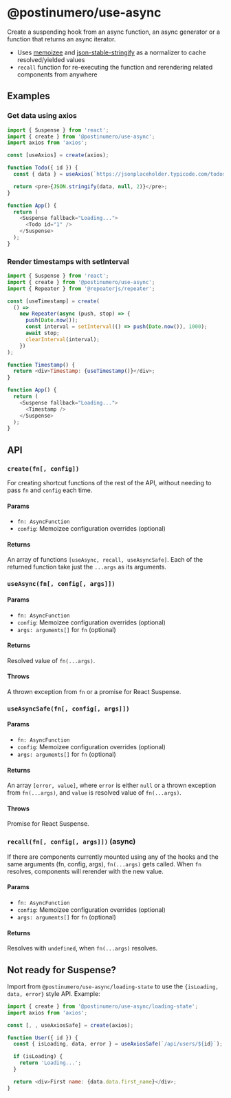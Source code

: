 # @postinumero/use-async

Create a suspending hook from an async function, an async generator or a function that returns an async iterator.

- Uses [memoizee](https://www.npmjs.com/package/memoizee) and [json-stable-stringify](https://www.npmjs.com/package/json-stable-stringify) as a normalizer to cache resolved/yielded values
- `recall` function for re-executing the function and rerendering related components from anywhere

## Examples

### Get data using axios

```js
import { Suspense } from 'react';
import { create } from '@postinumero/use-async';
import axios from 'axios';

const [useAxios] = create(axios);

function Todo({ id }) {
  const { data } = useAxios(`https://jsonplaceholder.typicode.com/todos/${id}`);

  return <pre>{JSON.stringify(data, null, 2)}</pre>;
}

function App() {
  return (
    <Suspense fallback="Loading...">
      <Todo id="1" />
    </Suspense>
  );
}
```

### Render timestamps with setInterval

```js
import { Suspense } from 'react';
import { create } from '@postinumero/use-async';
import { Repeater } from '@repeaterjs/repeater';

const [useTimestamp] = create(
  () =>
    new Repeater(async (push, stop) => {
      push(Date.now());
      const interval = setInterval(() => push(Date.now()), 1000);
      await stop;
      clearInterval(interval);
    })
);

function Timestamp() {
  return <div>Timestamp: {useTimestamp()}</div>;
}

function App() {
  return (
    <Suspense fallback="Loading...">
      <Timestamp />
    </Suspense>
  );
}
```

## API

### `create(fn[, config])`

For creating shortcut functions of the rest of the API, without needing to pass `fn` and `config` each time.

#### Params

- `fn: AsyncFunction`
- `config`: Memoizee configuration overrides (optional)

#### Returns

An array of functions `[useAsync, recall, useAsyncSafe]`. Each of the returned function take just the `...args` as its arguments.

### `useAsync(fn[, config[, args]])`

#### Params

- `fn: AsyncFunction`
- `config`: Memoizee configuration overrides (optional)
- `args: arguments[]` for `fn` (optional)

#### Returns

Resolved value of `fn(...args)`.

#### Throws

A thrown exception from `fn` or a promise for React Suspense.

### `useAsyncSafe(fn[, config[, args]])`

#### Params

- `fn: AsyncFunction`
- `config`: Memoizee configuration overrides (optional)
- `args: arguments[]` for `fn` (optional)

#### Returns

An array `[error, value]`, where `error` is either `null` or a thrown exception from `fn(...args)`, and `value` is resolved value of `fn(...args)`.

#### Throws

Promise for React Suspense.

### `recall(fn[, config[, args]])` (async)

If there are components currently mounted using any of the hooks and the same arguments (fn, config, args), `fn(...args)` gets called. When `fn` resolves, components will rerender with the new value.

#### Params

- `fn: AsyncFunction`
- `config`: Memoizee configuration overrides (optional)
- `args: arguments[]` for `fn` (optional)

#### Returns

Resolves with `undefined`, when `fn(...args)` resolves.

## Not ready for Suspense?

Import from `@postinumero/use-async/loading-state` to use the `{isLoading, data, error}` style API. Example:

```js
import { create } from '@postinumero/use-async/loading-state';
import axios from 'axios';

const [, , useAxiosSafe] = create(axios);

function User({ id }) {
  const { isLoading, data, error } = useAxiosSafe(`/api/users/${id}`);

  if (isLoading) {
    return 'Loading...';
  }

  return <div>First name: {data.data.first_name}</div>;
}
```
